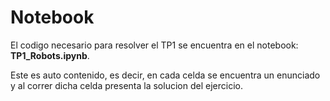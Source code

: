 # Notebook

El codigo necesario para resolver el TP1 se encuentra en el notebook: **TP1_Robots.ipynb**.

Este es auto contenido, es decir, en cada celda se encuentra un enunciado y al correr dicha celda presenta la solucion del ejercicio.
